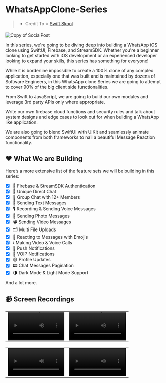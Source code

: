 # WhatsAppClone-Series
> * Credit To ⭐️ [Swift Skool](https://www.youtube.com/@SwiftSkool)

![Copy of SocialPost](https://github.com/SwiftLogic/WhatsAppClone-Series/assets/40702459/f6094d2b-4455-49a5-98fe-0bf74ca0b438)

In this series, we're going to be diving deep into building a WhatsApp iOS clone using SwiftUI, Firebase, and StreamSDK. Whether you're a beginner looking to get started with iOS development or an experienced developer looking to expand your skills, this series has something for everyone!


While it is borderline impossible to create a 100% clone of any complex application, especially one that was built and is maintained by dozens of Software Engineers, in this WhatsApp clone Series we are going to attempt to cover 90% of the big client side functionalities.

From Swift to JavaScript, we are going to build our own modules and leverage 3rd party APIs only where appropriate. 

Write our own firebase cloud functions and security rules and talk about system designs and edge cases to look out for when building a WhatsApp like application.

We are also going to blend SwiftUI with UIKit and seamlessly animate components from both frameworks to nail a beautiful Message Reaction functionality.


## ❤️ What We are Building

Here’s a more extensive list of the feature sets we will be building in this series: 

- [x] 🔐 Firebase & StreamSDK Authentication 
- [x] 💬 Unique Direct Chat
- [x] 💬 Group Chat with 12+ Members
- [x] 💬 Sending Text Messages
- [x] 🎙 Recording & Sending Voice Messages
- [x] 📸 Sending Photo Messages
- [x] 📽 Sending Video Messages
- [x] 🗂 Multi File Uploads
- [x] 🌟 Reacting to Messages with Emojis 
- [x] 📞 Making Video & Voice Calls
- [x] 📣 Push Notifications 
- [x] 📲 VOIP Notifications 
- [x] 😅 Profile Updates 
- [x] 📟 Chat Messages Pagination
- [x] 🌗 Dark Mode & Light Mode Support

And a lot more.

## 📹 Screen Recordings
| | |
| :-: | :-: |
<video src='https://github.com/user-attachments/assets/1eed3c29-1010-456f-8893-a22a00e1e6f3' width=180/> | <video src='https://github.com/user-attachments/assets/40968930-b9ea-426a-9ff8-dcda6783e40e' width=180/>

| | |
| :-: | :-: |
<video src='https://github.com/user-attachments/assets/ad4022ca-eb07-4bc2-aad1-9826b356773d' width=180/> | <video src='' width=180/>
